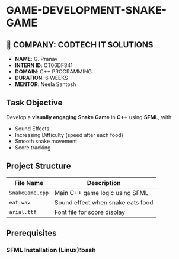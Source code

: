 # GAME-DEVELOPMENT-SNAKE-GAME


## 🏢 COMPANY: CODTECH IT SOLUTIONS

- **NAME**: G. Pranav  
- **INTERN ID**: CT06DF341  
- **DOMAIN**: C++ PROGRAMMING  
- **DURATION**: 6 WEEKS  
- **MENTOR**: Neela Santosh  



## Task Objective

Develop a **visually engaging Snake Game** in **C++** using **SFML**, with:

- Sound Effects  
- Increasing Difficulty (speed after each food)  
- Smooth snake movement  
- Score tracking  



##  Project Structure

| File Name       | Description                          |
|-----------------|--------------------------------------|
| `SnakeGame.cpp` | Main C++ game logic using SFML       |
| `eat.wav`       | Sound effect when snake eats food    |
| `arial.ttf`     | Font file for score display          |


##  Prerequisites

### SFML Installation (Linux):bash
